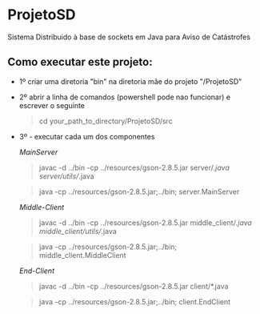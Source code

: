 # ProjetoSD
Sistema Distribuido à base de sockets em Java para Aviso de Catástrofes

<h2>Como executar este projeto:</h2>

- 1º criar uma diretoria "bin" na diretoria mãe do projeto "/ProjetoSD"

- 2º abrir a linha de comandos (powershell pode nao funcionar) e escrever o seguinte

    > cd your_path_to_directory/ProjetoSD/src

- 3º - executar cada um dos componentes

    *MainServer*

    > javac -d ../bin -cp ../resources/gson-2.8.5.jar server/*.java server/utils/*.java

    > java -cp ../resources/gson-2.8.5.jar;../bin; server.MainServer

    *Middle-Client*

    > javac -d ../bin -cp ../resources/gson-2.8.5.jar middle_client/*.java middle_client/utils/*.java

    > java -cp ../resources/gson-2.8.5.jar;../bin; middle_client.MiddleClient

    *End-Client*

    > javac -d ../bin -cp ../resources/gson-2.8.5.jar client/*.java

    > java -cp ../resources/gson-2.8.5.jar;../bin; client.EndClient
